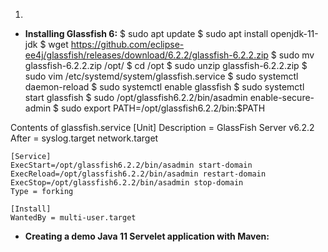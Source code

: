 1.

- **Installing Glassfish 6:**
$ sudo apt update
$ sudo apt install openjdk-11-jdk
$ wget https://github.com/eclipse-ee4j/glassfish/releases/download/6.2.2/glassfish-6.2.2.zip
$ sudo mv glassfish-6.2.2.zip /opt/
$ cd /opt
$ sudo unzip glassfish-6.2.2.zip
$ sudo vim /etc/systemd/system/glassfish.service
$ sudo systemctl daemon-reload
$ sudo systemctl enable glassfish
$ sudo systemctl start glassfish
$ sudo /opt/glassfish6.2.2/bin/asadmin enable-secure-admin
$ sudo export PATH=/opt/glassfish6.2.2/bin:$PATH
    
Contents of glassfish.service
    [Unit]
    Description = GlassFish Server v6.2.2
    After = syslog.target network.target

    [Service]
    ExecStart=/opt/glassfish6.2.2/bin/asadmin start-domain
    ExecReload=/opt/glassfish6.2.2/bin/asadmin restart-domain
    ExecStop=/opt/glassfish6.2.2/bin/asadmin stop-domain
    Type = forking

    [Install]
    WantedBy = multi-user.target
    
- **Creating a demo Java 11 Servelet application with Maven:**
